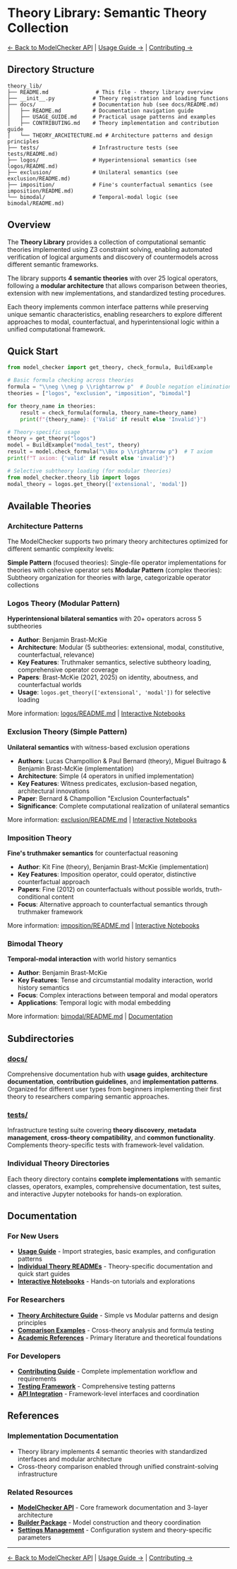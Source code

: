 # Theory Library: Semantic Theory Collection

[← Back to ModelChecker API](../README.md) | [Usage Guide →](docs/USAGE_GUIDE.md) | [Contributing →](docs/CONTRIBUTING.md)

## Directory Structure
```
theory_lib/
├── README.md               # This file - theory library overview
├── __init__.py            # Theory registration and loading functions
├── docs/                  # Documentation hub (see docs/README.md)
│   ├── README.md          # Documentation navigation guide
│   ├── USAGE_GUIDE.md     # Practical usage patterns and examples
│   ├── CONTRIBUTING.md    # Theory implementation and contribution guide
│   └── THEORY_ARCHITECTURE.md # Architecture patterns and design principles
├── tests/                 # Infrastructure tests (see tests/README.md)
├── logos/                 # Hyperintensional semantics (see logos/README.md)
├── exclusion/             # Unilateral semantics (see exclusion/README.md)
├── imposition/            # Fine's counterfactual semantics (see imposition/README.md)
└── bimodal/               # Temporal-modal logic (see bimodal/README.md)
```

## Overview

The **Theory Library** provides a collection of computational semantic theories implemented using Z3 constraint solving, enabling automated verification of logical arguments and discovery of countermodels across different semantic frameworks.

The library supports **4 semantic theories** with over 25 logical operators, following a **modular architecture** that allows comparison between theories, extension with new implementations, and standardized testing procedures.

Each theory implements common interface patterns while preserving unique semantic characteristics, enabling researchers to explore different approaches to modal, counterfactual, and hyperintensional logic within a unified computational framework.

## Quick Start

```python
from model_checker import get_theory, check_formula, BuildExample

# Basic formula checking across theories
formula = "\\neg \\neg p \\rightarrow p"  # Double negation elimination
theories = ["logos", "exclusion", "imposition", "bimodal"]

for theory_name in theories:
    result = check_formula(formula, theory_name=theory_name)
    print(f"{theory_name}: {'Valid' if result else 'Invalid'}")

# Theory-specific usage
theory = get_theory("logos")
model = BuildExample("modal_test", theory)
result = model.check_formula("\\Box p \\rightarrow p")  # T axiom
print(f"T axiom: {'valid' if result else 'invalid'}")

# Selective subtheory loading (for modular theories)
from model_checker.theory_lib import logos
modal_theory = logos.get_theory(['extensional', 'modal'])
```

## Available Theories

### Architecture Patterns

The ModelChecker supports two primary theory architectures optimized for different semantic complexity levels:

**Simple Pattern** (focused theories): Single-file operator implementations for theories with cohesive operator sets
**Modular Pattern** (complex theories): Subtheory organization for theories with large, categorizable operator collections

### Logos Theory (Modular Pattern)
**Hyperintensional bilateral semantics** with 20+ operators across 5 subtheories

- **Author**: Benjamin Brast-McKie
- **Architecture**: Modular (5 subtheories: extensional, modal, constitutive, counterfactual, relevance)
- **Key Features**: Truthmaker semantics, selective subtheory loading, comprehensive operator coverage
- **Papers**: Brast-McKie (2021, 2025) on identity, aboutness, and counterfactual worlds
- **Usage**: `logos.get_theory(['extensional', 'modal'])` for selective loading

More information: [logos/README.md](logos/README.md) | [Interactive Notebooks](logos/notebooks/README.md)

### Exclusion Theory (Simple Pattern)
**Unilateral semantics** with witness-based exclusion operations

- **Authors**: Lucas Champollion & Paul Bernard (theory), Miguel Buitrago & Benjamin Brast-McKie (implementation)
- **Architecture**: Simple (4 operators in unified implementation)
- **Key Features**: Witness predicates, exclusion-based negation, architectural innovations
- **Paper**: Bernard & Champollion "Exclusion Counterfactuals"
- **Significance**: Complete computational realization of unilateral semantics

More information: [exclusion/README.md](exclusion/README.md) | [Interactive Notebooks](exclusion/notebooks/README.md)

### Imposition Theory
**Fine's truthmaker semantics** for counterfactual reasoning

- **Author**: Kit Fine (theory), Benjamin Brast-McKie (implementation)
- **Key Features**: Imposition operator, could operator, distinctive counterfactual approach
- **Papers**: Fine (2012) on counterfactuals without possible worlds, truth-conditional content
- **Focus**: Alternative approach to counterfactual semantics through truthmaker framework

More information: [imposition/README.md](imposition/README.md) | [Interactive Notebooks](imposition/notebooks/README.md)

### Bimodal Theory
**Temporal-modal interaction** with world history semantics

- **Author**: Benjamin Brast-McKie
- **Key Features**: Tense and circumstantial modality interaction, world history semantics
- **Focus**: Complex interactions between temporal and modal operators
- **Applications**: Temporal logic with modal embedding

More information: [bimodal/README.md](bimodal/README.md) | [Documentation](bimodal/docs/README.md)

## Subdirectories

### [docs/](docs/README.md)
Comprehensive documentation hub with **usage guides**, **architecture documentation**, **contribution guidelines**, and **implementation patterns**. Organized for different user types from beginners implementing their first theory to researchers comparing semantic approaches.

### [tests/](tests/README.md)
Infrastructure testing suite covering **theory discovery**, **metadata management**, **cross-theory compatibility**, and **common functionality**. Complements theory-specific tests with framework-level validation.

### Individual Theory Directories
Each theory directory contains **complete implementations** with semantic classes, operators, examples, comprehensive documentation, test suites, and interactive Jupyter notebooks for hands-on exploration.

## Documentation

### For New Users
- **[Usage Guide](docs/USAGE_GUIDE.md)** - Import strategies, basic examples, and configuration patterns
- **[Individual Theory READMEs](logos/README.md)** - Theory-specific documentation and quick start guides
- **[Interactive Notebooks](logos/notebooks/README.md)** - Hands-on tutorials and explorations

### For Researchers
- **[Theory Architecture Guide](docs/THEORY_ARCHITECTURE.md)** - Simple vs Modular patterns and design principles
- **[Comparison Examples](docs/USAGE_GUIDE.md#comparing-theories)** - Cross-theory analysis and formula testing
- **[Academic References](#references)** - Primary literature and theoretical foundations

### For Developers
- **[Contributing Guide](docs/CONTRIBUTING.md)** - Complete implementation workflow and requirements
- **[Testing Framework](tests/README.md#theory-testing-framework-guide)** - Comprehensive testing patterns
- **[API Integration](../README.md)** - Framework-level interfaces and coordination

## References

### Implementation Documentation
- Theory library implements 4 semantic theories with standardized interfaces and modular architecture
- Cross-theory comparison enabled through unified constraint-solving infrastructure

### Related Resources
- **[ModelChecker API](../README.md)** - Core framework documentation and 3-layer architecture
- **[Builder Package](../builder/README.md)** - Model construction and theory coordination
- **[Settings Management](../settings/README.md)** - Configuration system and theory-specific parameters

---

[← Back to ModelChecker API](../README.md) | [Usage Guide →](docs/USAGE_GUIDE.md) | [Contributing →](docs/CONTRIBUTING.md)
